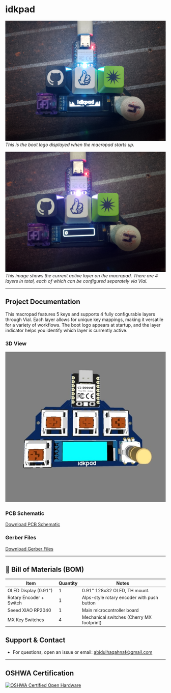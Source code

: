 # idkpad

![Boot Logo](./assets/logo.jpg)  
*This is the boot logo displayed when the macropad starts up.*

![Layer Indicator](./assets/layer.jpg)  
*This image shows the current active layer on the macropad. There are 4 layers in total, each of which can be configured separately via Vial.*

---

## Project Documentation

This macropad features 5 keys and supports 4 fully configurable layers through Vial. Each layer allows for unique key mappings, making it versatile for a variety of workflows. The boot logo appears at startup, and the layer indicator helps you identify which layer is currently active.
### 3D View
![3D View](./assets/3d-view.jpeg)

### PCB Schematic
[Download PCB Schematic](./hardware/idkpad_schematic.pdf)

### Gerber Files
[Download Gerber Files](./hardware/idkpad_gerbers.zip)

---

## 🧾 Bill of Materials (BOM)

| Item                   | Quantity | Notes                                      |
|------------------------|----------|--------------------------------------------|
| OLED Display (0.91")   | 1        | 0.91" 128x32 OLED, TH mount.               |
| Rotary Encoder + Switch| 1        | Alps-style rotary encoder with push button |
| Seeed XIAO RP2040      | 1        | Main microcontroller board                 |
| MX Key Switches        | 4        | Mechanical switches (Cherry MX footprint)  |

## Support & Contact

- For questions, open an issue or email: abidulhaqahnaf@gmail.com

---

## OSHWA Certification

[![OSHWA Certified Open Hardware](https://www.oshwa.org/assets/oshw-certification-logo.png)](https://certification.oshwa.org/)

